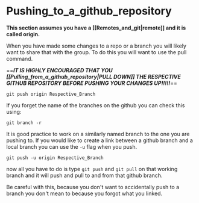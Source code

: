 # Pushing_to_a_github_repository

**This section assumes you have a [[Remotes_and_git|remote]] and it is called origin.**

When you have made some changes to a repo or a branch you will likely want to share that with the group. To do this you will want to use the pull command.

==**_IT IS HIGHLY ENCOURAGED THAT YOU [[Pulling_from_a_github_repository|PULL DOWN]] THE RESPECTIVE GITHUB REPOSITORY BEFORE PUSHING YOUR CHANGES UP!!!!!_**==

```git
git push origin Respective_Branch
```

If you forget the name of the branches on the github you can check this using:

```git
git branch -r
```

It is good practice to work on a similarly named branch to the one you are pushing to.
If you would like to create a link between a github branch and a local branch you can use the `-u` flag when you push.
```git
git push -u origin Respective_Branch
```

now all you have to do is type `git push` and `git pull` on that working branch and it will push and pull to and from that github branch.

Be careful with this, because you don't want to accidentally push to a branch you don't mean to because you forgot what you linked.